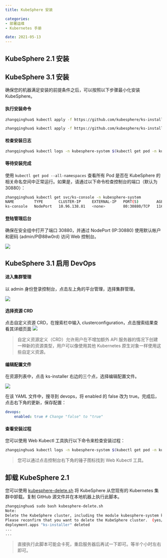```yaml
---
title: KubeSphere 安装

categories:
- 部署运维
- Kubernetes 手册

date: 2021-05-13
---
```

## KubeSphere 2.1 安装


## KubeSphere 3.1 安装
确保您的机器满足安装的前提条件之后，可以按照以下步骤最小化安装 KubeSphere。

#### 执行安装命令
```bash
zhangqinghua$ kubectl apply -f https://github.com/kubesphere/ks-installer/releases/download/v3.1.0/kubesphere-installer.yaml

zhangqinghua$ kubectl apply -f https://github.com/kubesphere/ks-installer/releases/download/v3.1.0/cluster-configuration.yaml
```

#### 检查安装日志
```bash
zhangqinghua$ kubectl logs -n kubesphere-system $(kubectl get pod -n kubesphere-system -l app=ks-install -o jsonpath='{.items[0].metadata.name}') -f
```

#### 等待安装完成
使用 `kubectl get pod --all-namespaces` 查看所有 Pod 是否在 KubeSphere 的相关命名空间中正常运行。如果是，请通过以下命令检查控制台的端口（默认为 30880）：

```bash
zhangqinghua$ kubectl get svc/ks-console -n kubesphere-system
NAME         TYPE       CLUSTER-IP     EXTERNAL-IP   PORT(S)        AGE
ks-console   NodePort   10.96.138.81   <none>        80:30880/TCP   116m
```

#### 登陆管理后台
确保在安全组中打开了端口 30880，并通过 NodePort (IP:30880) 使用默认帐户和密码 (admin/P@88w0rd) 访问 Web 控制台。

![](https://cdn.jsdelivr.net/gh/zhangqinghua/hexo_image/20210515161612.png)

## KubeSphere 3.1 启用 DevOps
#### 进入集群管理
以 admin 身份登录控制台，点击左上角的平台管理，选择集群管理。

![](https://kubesphere.io/images/docs/zh-cn/enable-pluggable-components/kubesphere-devops-system/clusters-management.png)

#### 选择资源 CRD
点击自定义资源 CRD，在搜索栏中输入 clusterconfiguration，点击搜索结果查看其详细页面
![](https://cdn.jsdelivr.net/gh/zhangqinghua/hexo_image/20210515162318.png)

> 自定义资源定义（CRD）允许用户在不增加额外 API 服务器的情况下创建一种新的资源类型，用户可以像使用其他 Kubernetes 原生对象一样使用这些自定义资源。

#### 编辑配置文件
在资源列表中，点击 ks-installer 右边的三个点，选择编辑配置文件。

![](https://kubesphere.io/images/docs/zh-cn/enable-pluggable-components/kubesphere-devops-system/edit-yaml.PNG)

在该 YAML 文件中，搜寻到 devops，将 enabled 的 false 改为 true。完成后，点击右下角的更新，保存配置：

```yml
devops:
    enabled: true # Change "false" to "true"
```

#### 查看安装过程
您可以使用 Web Kubectl 工具执行以下命令来检查安装过程：

```bash
zhangqinghua$ kubectl logs -n kubesphere-system $(kubectl get pod -n kubesphere-system -l app=ks-install -o jsonpath='{.items[0].metadata.name}') -f
```

> 您可以通过点击控制台右下角的锤子图标找到 Web Kubectl 工具。

## 卸载 KubeSphere 2.1
您可以使用 [kubesphere-delete.sh](https://github.com/kubesphere/ks-installer/blob/master/scripts/kubesphere-delete.sh) 将 KubeSphere 从您现有的 Kubernetes 集群中卸载。复制 GitHub 源文件并在本地机器上执行此脚本。

```bash
zhangqinghua$ sudo bash kubesphere-delete.sh
Note:
Delete the KubeSphere cluster, including the module kubesphere-system kubesphere-devops-system kubesphere-monitoring-system kubesphere-logging-system openpitrix-system.
Please reconfirm that you want to delete the KubeSphere cluster.  (yes/no) yes
deployment.apps "ks-installer" deleted
...
...
```

> 直接执行此脚本可能会卡死，重启服务器后再试一下即可。等半个小时左右即可。